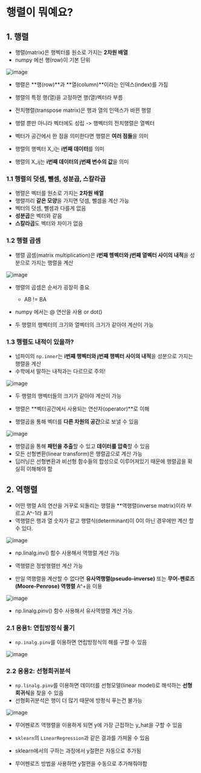 # 행렬이 뭐예요?

## 1. 행렬

- 행렬(matrix)은 행벡터를 원소로 가지는 **2차원 배열**
- numpy 에선 행(row)이 기본 단위

![image](https://user-images.githubusercontent.com/52475378/128180890-e2b9d6d4-60a7-435e-9c63-ddbadaa0bf9b.png)

- 행렬은 **행(row)**과 **열(column)**이라는 인덱스(index)를 가짐
- 행렬의 특정 행(열)을 고정하면 행(열)벡터라 부름

- 전치행렬(transpose matrix)은 행과 열의 인덱스가 바뀐 행렬
- 행렬 뿐만 아니라 벡터에도 성립 -> 행벡터의 전치행렬은 열벡터

- 벡터가 공간에서 한 점을 의미한다면 행렬은 **여러 점들**을 의미
- 행렬의 행벡터 X_i는 **i번째 데이터**를 의미
- 행렬의 X_ij는 **i번째 데이터의 j번째 변수의 값**을 의미

### 1.1 행렬의 덧셈, 뺄셈, 성분곱, 스칼라곱

- 행렬은 벡터를 원소로 가지는 **2차원 배열**
- 행렬끼리 **같은 모양**을 가지면 덧셈, 뺄셈을 계산 가능
- 벡터의 덧셈, 뺄셈과 다를게 없음
- **성분곱**은 벡터와 같음
- **스칼라곱**도 벡터와 차이가 없음

### 1.2 행렬 곱셈

- 행렬 곱셈(matrix multiplication)은 **i번째 헹벡터와 j번째 열벡터 사이의 내적**을 성분으로 가지는 행렬을 계산

![image](https://user-images.githubusercontent.com/52475378/128182226-6cd28229-9eb8-42d2-9746-15a77416f11e.png)

- 행렬의 곱셈은 순서가 굉장히 중요
  - AB != BA

- numpy 에서는 @ 연산을 사용 or dot() 
- 두 행렬의 행벡터의 크기와 열벡터의 크기가 같아야 계산이 가능

### 1.3 행렬도 내적이 있을까?

- 넘파이의 `np.inner`는 **i번쨰 행벡터와 j번쨰 행벡터 사이의 내적**을 성분으로 가지는 행렬을 계산
- 수학에서 말하는 내적과는 다르므로 주의!

![image](https://user-images.githubusercontent.com/52475378/128182778-1df17792-5b9f-4b30-bedf-72be6faa02b2.png)

- 두 행렬의 행벡터들의 크기가 같아야 계산이 가능

- 행렬은 **벡터공간에서 사용되는 연산자(operator)**로 이해
- 행렬곱을 통해 벡터를 **다른 차원의 공간**으로 보낼 수 있음

![image](https://user-images.githubusercontent.com/52475378/128183295-c9e02260-867f-4e7e-9388-5b2b06a3f0ad.png)

- 행렬곱을 통해 **패턴을 추출**할 수 있고 **데이터를 압축**할 수 있음
- 모든 선형변환(linear transform)은 행렬곱으로 계산 가능
- 딥러닝은 선형변환과 비선형 함수들의 합성으로 이루어져있기 때문에 행렬곱을 확실히 이해해야 함

## 2. 역행렬

- 어떤 행렬 A의 연산을 거꾸로 되돌리는 행렬을 **역행렬(inverse matrix)이라 부르고 A^-1라 표기
- 역행렬은 행과 열 숫자가 같고 행렬식(determinant)이 0이 아닌 경우에만 계산 할 수 있다.

![image](https://user-images.githubusercontent.com/52475378/128183656-5dd8844d-2035-4205-b47c-051b290ff65a.png)

- np.linalg.inv() 함수 사용해서 역행렬 계산 가능
- 역행렬은 정방행렬만 계산 가능

- 만일 역행렬을 계산할 수 없다면 **유사역행렬(pseudo-inverse)** 또는 **무어-펜로즈(Moore-Penrose) 역행렬** A^+을 이용

![image](https://user-images.githubusercontent.com/52475378/128183935-04e2372c-d48d-43b4-87dc-9fa3f74fb705.png)

- np.linalg.pinv() 함수 사용해서 유사역행렬 계산 가능

### 2.1 응용1: 연립방정식 풀기

- `np.inalg.pinv`를 이용하면 연립방정식의 해를 구할 수 있음

![image](https://user-images.githubusercontent.com/52475378/128184591-1cab8ce8-f183-4f87-8e2c-6afc971bb893.png)

### 2.2 응용2: 선형회귀분석

- `np.linalg.pinv`를 이용하면 데이터를 선형모델(linear model)로 해석하는 **선형회귀식**을 찾을 수 있음
- 선형회귀분석은 행이 더 많기 때문에 방정식 푸는건 불가능

![image](https://user-images.githubusercontent.com/52475378/128184995-1909c611-4bbf-49de-9d12-c2b8abbe06f4.png)

- 무어펜로즈 역행렬을 이용하게 되면 y에 가장 근접하는 y_hat을 구할 수 있음

- `sklearn`의 `LinearRegression`과 같은 결과를 가져올 수 있음
- sklearn에서의 구하는 과정에서 y절편은 자동으로 추가됨
- 무어펜로즈 방법을 사용하면 y절편을 수동으로 추가해줘야함




